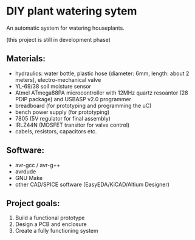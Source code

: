 # DIY plant watering sytem

An automatic system for watering houseplants.

(this project is still in development phase)

## Materials:

- hydraulics: water bottle, plastic hose (diameter: 6mm, length: about 2 meters), electro-mechanical valve
- YL-69/38 soil moisture sensor
- Atmel ATmega88PA microcontroller with 12MHz quartz resoantor (28 PDIP package) and USBASP v2.0 programmer
- breadboard (for prototyping and programming the uC)
- bench power supply (for prototyping)
- 7805 (5V regulator for final assembly)
- IRLZ44N (MOSFET transitor for valve control)
- cabels, resistors, capacitors etc.

## Software:

- avr-gcc / avr-g++
- avrdude
- GNU Make
- other CAD/SPICE software (EasyEDA/KiCAD/Altium Designer)

## Project goals:

1. Build a functional prototype
2. Design a PCB and enclosure
3. Create a fully functioning system


